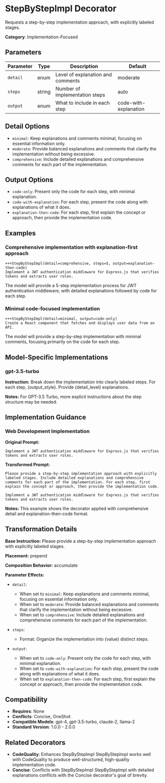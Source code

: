# StepByStepImpl Decorator

Requests a step-by-step implementation approach, with explicitly labeled stages.

**Category**: Implementation-Focused

## Parameters

| Parameter | Type | Description | Default |
|-----------|------|-------------|--------|
| `detail` | enum | Level of explanation and comments | moderate |
| `steps` | string | Number of implementation steps | auto |
| `output` | enum | What to include in each step | code-with-explanation |

## Detail Options

- `minimal`: Keep explanations and comments minimal, focusing on essential information only.
- `moderate`: Provide balanced explanations and comments that clarify the implementation without being excessive.
- `comprehensive`: Include detailed explanations and comprehensive comments for each part of the implementation.

## Output Options

- `code-only`: Present only the code for each step, with minimal explanation.
- `code-with-explanation`: For each step, present the code along with explanations of what it does.
- `explanation-then-code`: For each step, first explain the concept or approach, then provide the implementation code.

## Examples

### Comprehensive implementation with explanation-first approach

```
+++StepByStepImpl(detail=comprehensive, steps=5, output=explanation-then-code)
Implement a JWT authentication middleware for Express.js that verifies tokens and extracts user roles.
```

The model will provide a 5-step implementation process for JWT authentication middleware, with detailed explanations followed by code for each step.

### Minimal code-focused implementation

```
+++StepByStepImpl(detail=minimal, output=code-only)
Create a React component that fetches and displays user data from an API.
```

The model will provide a step-by-step implementation with minimal comments, focusing primarily on the code for each step.

## Model-Specific Implementations

### gpt-3.5-turbo

**Instruction:** Break down the implementation into clearly labeled steps. For each step, {output_style}. Provide {detail_level} explanations.

**Notes:** For GPT-3.5 Turbo, more explicit instructions about the step structure may be needed.


## Implementation Guidance

### Web Development Implementation

**Original Prompt:**
```
Implement a JWT authentication middleware for Express.js that verifies tokens and extracts user roles.
```

**Transformed Prompt:**
```
Please provide a step-by-step implementation approach with explicitly labeled stages. Include detailed explanations and comprehensive comments for each part of the implementation. For each step, first explain the concept or approach, then provide the implementation code.

Implement a JWT authentication middleware for Express.js that verifies tokens and extracts user roles.
```

**Notes:** This example shows the decorator applied with comprehensive detail and explanation-then-code format.

## Transformation Details

**Base Instruction:** Please provide a step-by-step implementation approach with explicitly labeled stages.

**Placement:** prepend

**Composition Behavior:** accumulate

**Parameter Effects:**

- `detail`:
  - When set to `minimal`: Keep explanations and comments minimal, focusing on essential information only.
  - When set to `moderate`: Provide balanced explanations and comments that clarify the implementation without being excessive.
  - When set to `comprehensive`: Include detailed explanations and comprehensive comments for each part of the implementation.

- `steps`:
  - Format: Organize the implementation into {value} distinct steps.

- `output`:
  - When set to `code-only`: Present only the code for each step, with minimal explanation.
  - When set to `code-with-explanation`: For each step, present the code along with explanations of what it does.
  - When set to `explanation-then-code`: For each step, first explain the concept or approach, then provide the implementation code.

## Compatibility

- **Requires**: None
- **Conflicts**: Concise, OneShot
- **Compatible Models**: gpt-4, gpt-3.5-turbo, claude-2, llama-2
- **Standard Version**: 1.0.0 - 2.0.0

## Related Decorators

- **CodeQuality**: Enhances StepByStepImpl StepByStepImpl works well with CodeQuality to produce well-structured, high-quality implementation code.
- **Concise**: Conflicts with StepByStepImpl StepByStepImpl with detailed explanations conflicts with the Concise decorator's goal of brevity.
